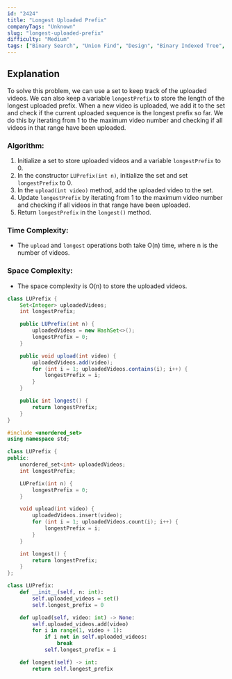 ```yaml
---
id: "2424"
title: "Longest Uploaded Prefix"
companyTags: "Unknown"
slug: "longest-uploaded-prefix"
difficulty: "Medium"
tags: ["Binary Search", "Union Find", "Design", "Binary Indexed Tree", "Segment Tree", "Heap (Priority Queue)", "Ordered Set"]
---
```


## Explanation

To solve this problem, we can use a set to keep track of the uploaded videos. We can also keep a variable `longestPrefix` to store the length of the longest uploaded prefix. When a new video is uploaded, we add it to the set and check if the current uploaded sequence is the longest prefix so far. We do this by iterating from 1 to the maximum video number and checking if all videos in that range have been uploaded.

### Algorithm:
1. Initialize a set to store uploaded videos and a variable `longestPrefix` to 0.
2. In the constructor `LUPrefix(int n)`, initialize the set and set `longestPrefix` to 0.
3. In the `upload(int video)` method, add the uploaded video to the set.
4. Update `longestPrefix` by iterating from 1 to the maximum video number and checking if all videos in that range have been uploaded.
5. Return `longestPrefix` in the `longest()` method.

### Time Complexity:
- The `upload` and `longest` operations both take O(n) time, where n is the number of videos.

### Space Complexity:
- The space complexity is O(n) to store the uploaded videos.
```java
class LUPrefix {
    Set<Integer> uploadedVideos;
    int longestPrefix;

    public LUPrefix(int n) {
        uploadedVideos = new HashSet<>();
        longestPrefix = 0;
    }

    public void upload(int video) {
        uploadedVideos.add(video);
        for (int i = 1; uploadedVideos.contains(i); i++) {
            longestPrefix = i;
        }
    }

    public int longest() {
        return longestPrefix;
    }
}
```

```cpp
#include <unordered_set>
using namespace std;

class LUPrefix {
public:
    unordered_set<int> uploadedVideos;
    int longestPrefix;

    LUPrefix(int n) {
        longestPrefix = 0;
    }

    void upload(int video) {
        uploadedVideos.insert(video);
        for (int i = 1; uploadedVideos.count(i); i++) {
            longestPrefix = i;
        }
    }

    int longest() {
        return longestPrefix;
    }
};
```

```python
class LUPrefix:
    def __init__(self, n: int):
        self.uploaded_videos = set()
        self.longest_prefix = 0

    def upload(self, video: int) -> None:
        self.uploaded_videos.add(video)
        for i in range(1, video + 1):
            if i not in self.uploaded_videos:
                break
            self.longest_prefix = i

    def longest(self) -> int:
        return self.longest_prefix
```
